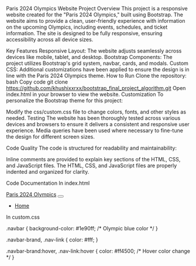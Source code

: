 Paris 2024 Olympics Website
Project Overview
This project is a responsive website created for the "Paris 2024 Olympics," built using Bootstrap. The website aims to provide a clean, user-friendly experience with information on the upcoming Olympics, including events, schedules, and ticket information. The site is designed to be fully responsive, ensuring accessibility across all device sizes.

Key Features
Responsive Layout: The website adjusts seamlessly across devices like mobile, tablet, and desktop.
Bootstrap Components: The project utilizes Bootstrap's grid system, navbar, cards, and modals.
Custom CSS: Additional customizations have been applied to ensure the design is in line with the Paris 2024 Olympics theme.
How to Run
Clone the repository:
bash
Copy code
git clone https://github.com/khushixxrxx/bootstrap_final_project_algorithm.git
Open index.html in your browser to view the website.
Customization
To personalize the Bootstrap theme for this project:

Modify the css/custom.css file to change colors, fonts, and other styles as needed.
Testing
The website has been thoroughly tested across various devices and browsers to ensure it delivers a consistent and responsive user experience. Media queries have been used where necessary to fine-tune the design for different screen sizes.

Code Quality
The code is structured for readability and maintainability:

Inline comments are provided to explain key sections of the HTML, CSS, and JavaScript files.
The HTML, CSS, and JavaScript files are properly indented and organized for clarity.







Code Documentation 
In index.html 

<nav class="navbar navbar-expand-lg navbar-light bg-light">
  <a class="navbar-brand" href="#">Paris 2024 Olympics</a>
  <button class="navbar-toggler" type="button" data-toggle="collapse" data-target="#navbarNav">
    <span class="navbar-toggler-icon"></span>
  </button>
  <div class="collapse navbar-collapse" id="navbarNav">
    <ul class="navbar-nav">
      <li class="nav-item active">
        <a class="nav-link" href="#home">Home</a>
      </li>
    </ul>
  </div>
</nav>


In custom.css


.navbar {
    background-color: #1e90ff; /* Olympic blue color */
}

.navbar-brand, .nav-link {
    color: #fff;
}

.navbar-brand:hover, .nav-link:hover {
    color: #ff4500; /* Hover color change */
}
